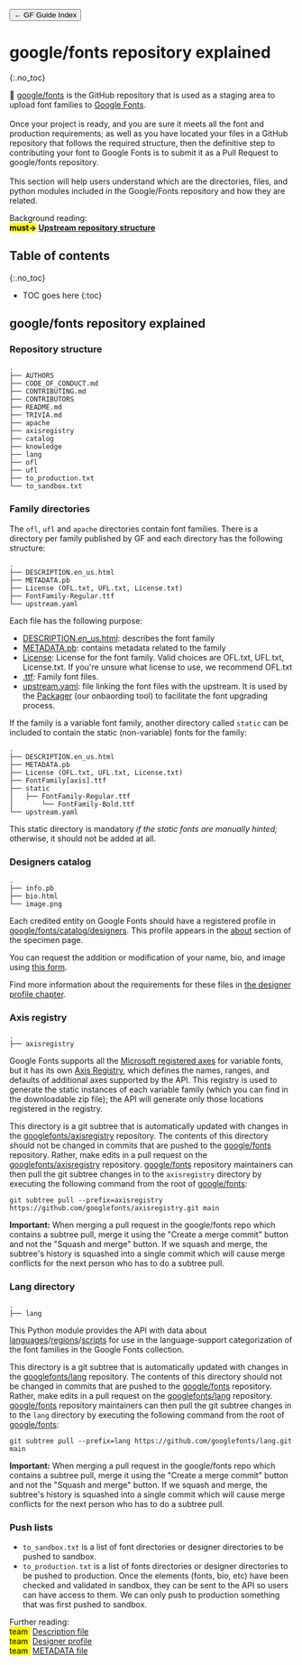 <link href="style.css" rel="stylesheet">

<a href="./index"><button class="button button-i">&larr; GF Guide Index</button></a>

# google/fonts repository explained
{:.no_toc}

<div class="callout">

🦉 <a href="https://github.com/google/fonts">google/fonts</a> is the GitHub repository that is used as a staging area to upload font families to <a href="https://fonts.google.com/">Google Fonts</a>. 
<br><br>
Once your project is ready, and you are sure it meets all the font and production requirements; as well as you have located your files in a GitHub repository that follows the required structure, then the definitive step to contributing your font to Google Fonts is to submit it as a Pull Request to google/fonts repository.
<br><br>
This section will help users understand which are the directories, files, and python modules included in the Google/Fonts repository and how they are related.

</div>

<div class="context-reading">
    Background reading:<br>
    <mark class="green"><b>must&rarr;</b></mark> <a href="./upstream" style="font-weight:bold">Upstream repository structure</a>
</div>

## Table of contents
{:.no_toc}
* TOC goes here
{:toc}

## google/fonts repository explained

### Repository structure

``` code
.
├── AUTHORS
├── CODE_OF_CONDUCT.md
├── CONTRIBUTING.md
├── CONTRIBUTORS
├── README.md
├── TRIVIA.md
├── apache
├── axisregistry
├── catalog
├── knowledge
├── lang
├── ofl
├── ufl
├── to_production.txt
└── to_sandbox.txt
```

### Family directories

The `ofl`, `ufl` and `apache` directories contain font families. There is a directory per family published by GF and each directory has the following structure:

``` code
.
├── DESCRIPTION.en_us.html
├── METADATA.pb
├── License (OFL.txt, UFL.txt, License.txt)
├── FontFamily-Regular.ttf
└── upstream.yaml
```

Each file has the following purpose:

-   [DESCRIPTION.en_us.html](description.md): describes the font family
-   [METADATA.pb](metadata.md): contains metadata related to the family
-   [License](license-file.md): License for the font family. Valid choices are OFL.txt, UFL.txt, License.txt. If you're unsure what license to use, we recommend OFL.txt
-   [.ttf](requirements.md): Family font files.
-   [upstream.yaml](package.md): file linking the font files with the upstream. It is used by the [Packager](package.md) (our onbaording tool) to facilitate the font upgrading process.

If the family is a variable font family, another directory called `static` can be included to contain the static (non-variable) fonts for the family:

``` code
.
├── DESCRIPTION.en_us.html
├── METADATA.pb
├── License (OFL.txt, UFL.txt, License.txt)
├── FontFamily[axis].ttf
├── static
│   ├── FontFamily-Regular.ttf
│       └── FontFamily-Bold.ttf
└── upstream.yaml
```

This static directory is mandatory *if the static fonts are manually hinted;* otherwise, it should not be added at all.

### Designers catalog

``` code
.
├── info.pb
├── bio.html
└── image.png
```

Each credited entity on Google Fonts should have a registered profile in [google/fonts/catalog/designers](https://github.com/google/fonts/tree/main/catalog/designers). This profile appears in the [about](https://fonts.google.com/specimen/Praise?sort=date#about) section of the specimen page.

You can request the addition or modification of your name, bio, and image using [this form](https://docs.google.com/forms/d/e/1FAIpQLSeMwHN8J213ZaxHrr5lHCrX56HY_NjGrWB8o604g98YxuMrdA/viewform).

Find more information about the requirements for these files in [the designer profile chapter](profile.md).

### Axis registry

```code
.
├── axisregistry
```

Google Fonts supports all the [Microsoft registered axes](https://docs.microsoft.com/en-us/typography/opentype/spec/dvaraxisreg) for variable fonts, but it has its own [Axis Registry](https://github.com/googlefonts/axisregistry), which defines the names, ranges, and defaults of additional axes supported by the API. This registry is used to generate the static instances of each variable family (which you can find in the downloadable zip file); the API will generate only those locations registered in the registry.

This directory is a git subtree that is automatically updated with changes in the [googlefonts/axisregistry](https://github.com/googlefonts/axisregistry) repository.  The contents of this directory should not be changed in commits that are pushed to the [google/fonts](https://github.com/google/fonts) repository.  Rather, make edits in a pull request on the [googlefonts/axisregistry](https://github.com/googlefonts/axisregistry) repository.  [google/fonts](https://github.com/google/fonts) repository maintainers can then pull the git subtree changes in to the `axisregistry` directory by executing the following command from the root of [google/fonts](https://github.com/google/fonts):

```code
git subtree pull --prefix=axisregistry https://github.com/googlefonts/axisregistry.git main
```

**Important:** When merging a pull request in the google/fonts repo which contains a subtree pull, merge it using the "Create a merge commit" button and not the "Squash and merge" button. If we squash and merge, the subtree's history is squashed into a single commit which will cause merge conflicts for the next person who has to do a subtree pull. 


### Lang directory

```code
.
├── lang
```

This Python module provides the API with data about [languages](https://github.com/felipesanches/gflanguages/tree/main/Lib/gflanguages/data/languages)/[regions](https://github.com/felipesanches/gflanguages/tree/main/Lib/gflanguages/data/regions)/[scripts](https://github.com/felipesanches/gflanguages/tree/main/Lib/gflanguages/data/scripts) for use in the language-support categorization of the font families in the Google Fonts collection.

This directory is a git subtree that is automatically updated with changes in the [googlefonts/lang](https://github.com/googlefonts/lang) repository.  The contents of this directory should not be changed in commits that are pushed to the [google/fonts](https://github.com/google/fonts) repository.  Rather, make edits in a pull request on the [googlefonts/lang](https://github.com/googlefonts/lang) repository.  [google/fonts](https://github.com/google/fonts) repository maintainers can then pull the git subtree changes in to the `lang` directory by executing the following command from the root of [google/fonts](https://github.com/google/fonts):

```code
git subtree pull --prefix=lang https://github.com/googlefonts/lang.git main
```

**Important:** When merging a pull request in the google/fonts repo which contains a subtree pull, merge it using the "Create a merge commit" button and not the "Squash and merge" button. If we squash and merge, the subtree's history is squashed into a single commit which will cause merge conflicts for the next person who has to do a subtree pull. 

### Push lists

-   `to_sandbox.txt` is a list of font directories or designer directories to be pushed to sandbox.
-   `to_production.txt` is a list of fonts directories or designer directories to be pushed to production. Once the elements (fonts, bio, etc) have been checked and validated in sandbox, they can be sent to the API so users can have access to them. We can only push to production something that was first pushed to sandbox.

<div class="next-reading">
    Further reading:<br>
    <mark class="brown">team&nbsp;</mark> <a href="./description">Description file</a>
  <br>
    <mark class="brown">team&nbsp;</mark> <a href="./profile">Designer profile</a>
  <br>
    <mark class="brown">team&nbsp;</mark> <a href="./metadata">METADATA file</a>
</div>
